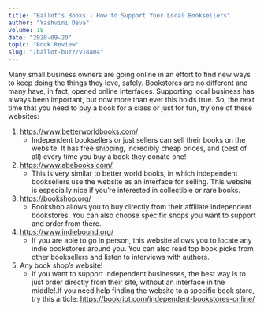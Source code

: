 ```yaml
---
title: "Ballot's Books - How to Support Your Local Booksellers"
author: "Yashvini Deva"
volume: 18
date: "2020-09-20"
topic: "Book Review"
slug: "/ballot-buzz/v18a04"
---
```


Many small business owners are going online in an effort to find new ways to keep doing the things they love, safely. Bookstores are no different and many have, in fact, opened online interfaces. Supporting local business has always been important, but now more than ever this holds true. So, the next time that you need to buy a book for a class or just for fun, try one of these websites:

1. <a href="https://www.betterworldbooks.com/">https://www.betterworldbooks.com/</a>
    * Independent booksellers or just sellers can sell their books on the website. It has free shipping, incredibly cheap prices, and (best of all) every time you buy a book they donate one!
2. <a href="https://www.abebooks.com/">https://www.abebooks.com/</a>
    * This is very similar to better world books, in which independent booksellers use the website as an interface for selling. This website is especially nice if you’re interested in collectible or rare books.
3. <a href="https://bookshop.org/">https://bookshop.org/</a>
    * Bookshop allows you to buy directly from their affiliate independent bookstores. You can also choose specific shops you want to support and order from there.
4. <a href="https://www.indiebound.org/">https://www.indiebound.org/</a>
    * If you are able to go in person, this website allows you to locate any indie bookstores around you. You can also read top book picks from other booksellers and listen to interviews with authors.
5. Any book shop’s website!
    * If you want to support independent businesses, the best way is to just order directly from their site, without an interface in the middle!.If you need help finding the website to a specific book store, try this article: <a href="https://bookriot.com/independent-bookstores-online/">https://bookriot.com/independent-bookstores-online/</a>